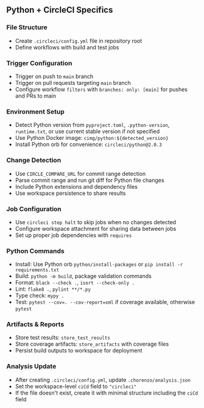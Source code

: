 ## Python + CircleCI Specifics

### File Structure
- Create `.circleci/config.yml` file in repository root
- Define workflows with build and test jobs

### Trigger Configuration
- Trigger on push to `main` branch
- Trigger on pull requests targeting `main` branch
- Configure workflow `filters` with `branches: only: [main]` for pushes and PRs to main

### Environment Setup
- Detect Python version from `pyproject.toml`, `.python-version`, `runtime.txt`, or use current stable version if not specified
- Use Python Docker image: `cimg/python:${detected_version}`
- Install Python orb for convenience: `circleci/python@2.0.3`

### Change Detection
- Use `CIRCLE_COMPARE_URL` for commit range detection
- Parse commit range and run git diff for Python file changes
- Include Python extensions and dependency files
- Use workspace persistence to share results

### Job Configuration
- Use `circleci step halt` to skip jobs when no changes detected
- Configure workspace attachment for sharing data between jobs
- Set up proper job dependencies with `requires`

### Python Commands
- Install: Use Python orb `python/install-packages` or `pip install -r requirements.txt`
- Build: `python -m build`, package validation commands
- Format: `black --check .`, `isort --check-only .`
- Lint: `flake8 .`, `pylint **/*.py`
- Type check: `mypy .`
- Test: `pytest --cov=. --cov-report=xml` if coverage available, otherwise `pytest`

### Artifacts & Reports
- Store test results: `store_test_results` 
- Store coverage artifacts: `store_artifacts` with coverage files
- Persist build outputs to workspace for deployment

### Analysis Update
- After creating `.circleci/config.yml`, update `.chorenzo/analysis.json`
- Set the workspace-level `ciCd` field to `"circleci"`
- If the file doesn't exist, create it with minimal structure including the `ciCd` field